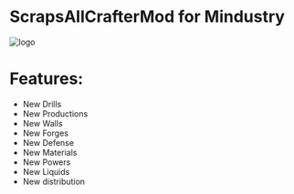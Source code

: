 # ScrapsAllCrafterMod for Mindustry
![logo](https://user-images.githubusercontent.com/34682386/103382940-f9077c80-4b01-11eb-8f9d-c5abc4b06ced.png)


# Features:
- New Drills
- New Productions
- New Walls
- New Forges
- New Defense
- New Materials
- New Powers
- New Liquids
- New distribution
